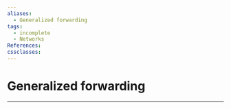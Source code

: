 ```yaml
---
aliases:
  - Generalized forwarding
tags:
  - incomplete
  - Networks
References: 
cssclasses:
---
```

# Generalized forwarding

***